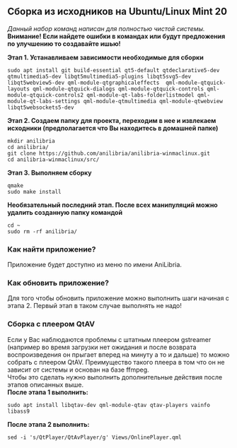 ## Сборка из исходников на Ubuntu/Linux Mint 20

*Данный набор команд написан для полностью чистой системы.*  
**Внимание! Если найдете ошибки в командах или будут предложения по улучшению то создавайте ишью!**

**Этап 1. Устанавливаем зависимости необходимые для сборки**
```shell
sudo apt install git build-essential qt5-default qtdeclarative5-dev qtmultimedia5-dev libqt5multimedia5-plugins libqt5svg5-dev libqt5webview5-dev qml-module-qtgraphicaleffects  qml-module-qtquick-layouts qml-module-qtquick-dialogs qml-module-qtquick-controls qml-module-qtquick-controls2 qml-module-qt-labs-folderlistmodel qml-module-qt-labs-settings qml-module-qtmultimedia qml-module-qtwebview libqt5websockets5-dev
```
**Этап 2. Создаем папку для проекта, переходим в нее и извлекаем исходники (предполагается что Вы находитесь в домашней папке)**
```shell
mkdir anilibria
cd anilibria/
git clone https://github.com/anilibria/anilibria-winmaclinux.git
cd anilibria-winmaclinux/src/
```
**Этап 3. Выполняем сборку**
```shell
qmake
sudo make install
```
**Необязательный последний этап. После всех манипуляций можно удалить созданную папку командой**
```shell
cd ~
sudo rm -rf anilibria/
```

### Как найти приложение?
Приложение будет доступно из меню по имени AniLibria.

### Как обновить приложение?
Для того чтобы обновить приложение можно выполнить шаги начиная с этапа 2. Первый этап в таком случае выполнять не надо!

### Сборка с плеером QtAV
Если у Вас наблюдаются проблемы с штатным плеером gstreamer (например во время загрузки нет ожидания и после возврата воспроизведения он прыгает вперед на минуту а то и дальше) то можно собрать с плеером QtAV. Преимущество такого плеера в том что он не зависит от системы и основан на базе ffmpeg.  
Чтобы это сделать нужно выполнить дополнительные действия после этапов описанных выше.  
**После этапа 1 выполнить:**  
```shell
sudo apt install libqtav-dev qml-module-qtav qtav-players vainfo libass9
```  
**После этапа 2 выполнить:**
```shell
sed -i 's/QtPlayer/QtAvPlayer/g' Views/OnlinePlayer.qml
```

